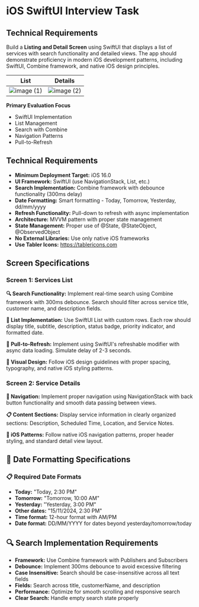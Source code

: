 # iOS SwiftUI Interview Task

## Technical Requirements

Build a **Listing and Detail Screen** using SwiftUI that displays a list of services with search functionality and detailed views. The app should demonstrate proficiency in modern iOS development patterns, including SwiftUI, Combine framework, and native iOS design principles.

| List | Details |
|---------|---------|
|![image (1)](https://github.com/user-attachments/assets/16683613-ff6d-4642-b151-d3e7a18fe50e)|![image (2)](https://github.com/user-attachments/assets/bfe16b7a-235e-4e5c-8873-4cbcb9e4043d)|


**Primary Evaluation Focus** 
- SwiftUI Implementation 
- List Management 
- Search with Combine 
- Navigation Patterns 
- Pull-to-Refresh

## Technical Requirements

- **Minimum Deployment Target:** iOS 16.0
- **UI Framework:** SwiftUI (use NavigationStack, List, etc.)
- **Search Implementation:** Combine framework with debounce functionality (300ms delay)
- **Date Formatting:** Smart formatting - Today, Tomorrow, Yesterday, dd/mm/yyyy
- **Refresh Functionality:** Pull-down to refresh with async implementation
- **Architecture:** MVVM pattern with proper state management
- **State Management:** Proper use of @State, @StateObject, @ObservedObject
- **No External Libraries:** Use only native iOS frameworks
- **Use Tabler Icons:** https://tablericons.com


## Screen Specifications

### Screen 1: Services List

**🔍 Search Functionality:** Implement real-time search using Combine framework with 300ms debounce. Search should filter across service title, customer name, and description fields.

**📝 List Implementation:** Use SwiftUI List with custom rows. Each row should display title, subtitle, description, status badge, priority indicator, and formatted date.

**🔄 Pull-to-Refresh:** Implement using SwiftUI's refreshable modifier with async data loading. Simulate delay of 2-3 seconds.

**🎨 Visual Design:** Follow iOS design guidelines with proper spacing, typography, and native iOS styling patterns.

### Screen 2: Service Details

**🧭 Navigation:** Implement proper navigation using NavigationStack with back button functionality and smooth data passing between views.

**📋 Content Sections:** Display service information in clearly organized sections: Description, Scheduled Time, Location, and Service Notes.

**📱 iOS Patterns:** Follow native iOS navigation patterns, proper header styling, and standard detail view layout.

## 📅 Date Formatting Specifications

### 📋 Required Date Formats

- **Today:** "Today, 2:30 PM"
- **Tomorrow:** "Tomorrow, 10:00 AM"
- **Yesterday:** "Yesterday, 3:00 PM"
- **Other dates:** "15/11/2024, 2:30 PM"
- **Time format:** 12-hour format with AM/PM
- **Date format:** DD/MM/YYYY for dates beyond yesterday/tomorrow/today

## 🔍 Search Implementation Requirements

- **Framework:** Use Combine framework with Publishers and Subscribers
- **Debounce:** Implement 300ms debounce to avoid excessive filtering
- **Case Insensitive:** Search should be case-insensitive across all text fields
- **Fields:** Search across title, customerName, and description
- **Performance:** Optimize for smooth scrolling and responsive search
- **Clear Search:** Handle empty search state properly
